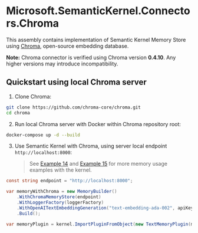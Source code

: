 # Microsoft.SemanticKernel.Connectors.Chroma

This assembly contains implementation of Semantic Kernel Memory Store using [Chroma](https://docs.trychroma.com/), open-source embedding database.

**Note:** Chroma connector is verified using Chroma version **0.4.10**. Any higher versions may introduce incompatibility.

## Quickstart using local Chroma server

1. Clone Chroma:

```bash
git clone https://github.com/chroma-core/chroma.git
cd chroma
```

2. Run local Chroma server with Docker within Chroma repository root:

```bash
docker-compose up -d --build
```

3. Use Semantic Kernel with Chroma, using server local endpoint `http://localhost:8000`:

   > See [Example 14](../../../samples/Concepts/Memory/SemanticTextMemory_Building.cs) and [Example 15](../../../samples/Concepts/Memory/TextMemoryPlugin_MultipleMemoryStore.cs) for more memory usage examples with the kernel.

```csharp
const string endpoint = "http://localhost:8000";

var memoryWithChroma = new MemoryBuilder()
    .WithChromaMemoryStore(endpoint)
    .WithLoggerFactory(loggerFactory)
    .WithOpenAITextEmbeddingGeneration("text-embedding-ada-002", apiKey)
    .Build();

var memoryPlugin = kernel.ImportPluginFromObject(new TextMemoryPlugin(memoryWithChroma));
```
